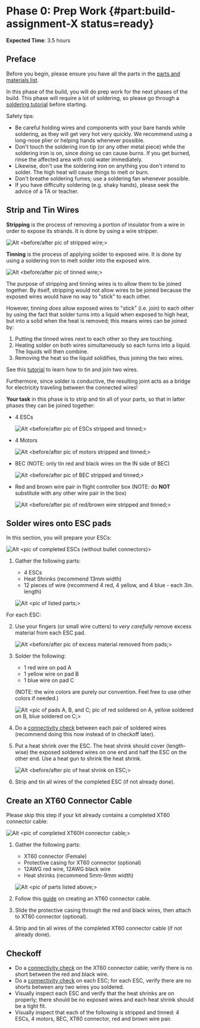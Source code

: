 # Phase 0: Prep Work {#part:build-assignment-X status=ready}
**Expected Time**: 3.5 hours

## Preface

Before you begin, please ensure you have all the parts in the [parts and materials list]().

In this phase of the build, you will do prep work for the next phases of the build. This phase will require a lot of soldering, so please go through a [soldering tutorial](https://www.youtube.com/watch?v=Qps9woUGkvI) before starting.

Safety tips:
- Be careful holding wires and components with your bare hands while soldering, as they will get very hot very quickly. We recommend using a long-nose plier or helping hands whenever possible.
- Don't touch the soldering iron tip (or any other metal piece) while the soldering iron is on, since doing so can cause burns. If you get burned, rinse the affected area with cold water immediately.
- Likewise, don't use the soldering iron on anything you don't intend to solder. The high heat will cause things to melt or burn.
- Don't breathe soldering fumes; use a soldering fan whenever possible.
- If you have difficulty soldering (e.g. shaky hands), please seek the advice of a TA or teacher.

## Strip and Tin Wires
**Stripping** is the process of removing a portion of insulator from a wire in order to expose its strands. It is done by using a wire stripper.

![Alt](/X.png "Title") <before/after pic of stripped wire;>

**Tinning** is the process of applying solder to exposed wire. It is done by using a soldering iron to melt solder into the exposed wire.

![Alt](/X.png "Title") <before/after pic of tinned wire;>

The purpose of stripping and tinning wires is to allow them to be joined together. By itself, stripping would not allow wires to be joined because the exposed wires would have no way to "stick" to each other.

However, tinning *does* allow exposed wires to "stick" (i.e. join) to each other by using the fact that solder turns into a liquid when exposed to high heat, but into a solid when the heat is removed; this means wires can be joined by:
1. Putting the tinned wires next to each other so they are touching.
2. Heating solder on both wires simultaneously so each turns into a liquid. The liquids will then combine.
3. Removing the heat so the liquid solidifies, thus joining the two wires.

See this [tutorial](https://www.youtube.com/watch?v=pRPF4wpXX9Q) to learn how to tin and join two wires.

Furthermore, since solder is conductive, the resulting joint acts as a bridge for electricity traveling between the connected wires! 

**Your task** in this phase is to strip and tin all of your parts, so that in latter phases they can be joined together:

- 4 ESCs

  ![Alt](/X.png "Title") <before/after pic of ESCs stripped and tinned;>
  
- 4 Motors

  ![Alt](/X.png "Title") <before/after pic of motors stripped and tinned;>
  
- BEC (NOTE: only tin red and black wires on the IN side of BEC)
  
  ![Alt](/X.png "Title") <before/after pic of BEC stripped and tinned;>
  
- Red and brown wire pair in flight controller box (NOTE: do **NOT** substitute with any other wire pair in the box)

  ![Alt](/X.png "Title") <before/after pic of red/brown wire stripped and tinned;>

## Solder wires onto ESC pads

In this section, you will prepare your ESCs:

![Alt](/X.png "Title") <pic of completed ESCs (without bullet connectors)>

1. Gather the following parts:
   - 4 ESCs
   - Heat Shrinks (recommend 13mm width)
   - 12 pieces of wire (recommend 4 red, 4 yellow, and 4 blue - each 3in. length)
   
   ![Alt](/X.png "Title") <pic of listed parts;>

For each ESC:

2. Use your fingers (or small wire cutters) to *very carefully* remove excess material from each ESC pad.

   ![Alt](/X.png "Title") <before/after pic of excess material removed from pads;>

3. Solder the following:
   - 1 red wire on pad A
   - 1 yellow wire on pad B
   - 1 blue wire on pad C
   
   (NOTE: the wire colors are purely our convention. Feel free to use other colors if needed.)
   
   ![Alt](/X.png "Title") <pic of pads A, B, and C; pic of red soldered on A, yellow soldered on B, blue soldered on C;>
   
4. Do a [connectivity check]() between each pair of soldered wires (recommend doing this now instead of in checkoff later).

5. Put a heat shrink over the ESC. The heat shrink should cover (length-wise) the exposed soldered wires on one end and half the ESC on the other end. Use a heat gun to shrink the heat shrink.

   ![Alt](/X.png "Title") <before/after pic of heat shrink on ESC;>
   
6. Strip and tin all wires of the completed ESC (if not already done).

## Create an XT60 Connector Cable
Please skip this step if your kit already contains a completed XT60 connector cable:

![Alt](/X.png "Title") <pic of completed XT60H connector cable;>

1. Gather the following parts:
    - XT60 connector (Female)
    - Protective casing for XT60 connector (optional)
    - 12AWG red wire, 12AWG black wire
    - Heat shrinks (recommend 5mm-9mm width)
    
    ![Alt](/X.png "Title") <pic of parts listed above;>
    
2. Follow this [guide](http://www.mindsensors.com/blog/how-to/tutorial-soldering-xt60-connectors) on creating an XT60 connector cable.
3. Slide the protective casing through the red and black wires, then attach to XT60 connector (optional).
4. Strip and tin all wires of the completed XT60 connector cable (if not already done).

## Checkoff
- Do a [connectivity check]() on the XT60 connector cable; verify there is no short between the red and black wire.
- Do a [connectivity check]() on each ESC; for each ESC, verify there are no shorts between any two wires you soldered.
- Visually inspect each ESC and verify that the heat shrinks are on properly; there should be no exposed wires and each heat shrink should be a tight fit.
- Visually inspect that each of the following is stripped and tinned: 4 ESCs, 4 motors, BEC, XT60 connector, red and brown wire pair.
